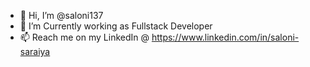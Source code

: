 - 👋 Hi, I’m @saloni137
- 👀 I’m Currently working as Fullstack Developer
- 📫 Reach me on my LinkedIn @ https://www.linkedin.com/in/saloni-saraiya

<!---
saloni137/saloni137 is a ✨ special ✨ repository because its `README.md` (this file) appears on your GitHub profile.
You can click the Preview link to take a look at your changes.
--->
